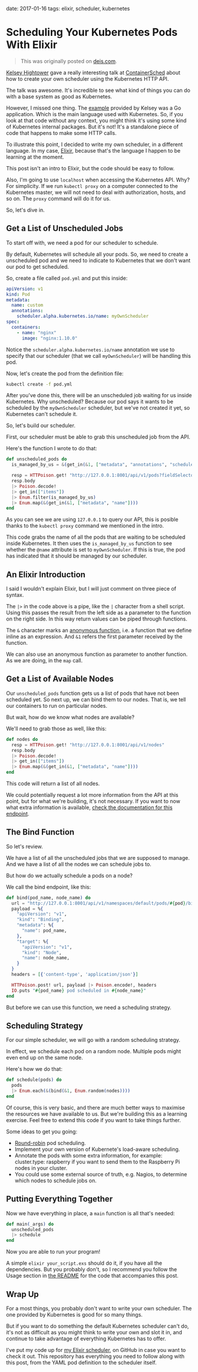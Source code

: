 date: 2017-01-16
tags: elixir, scheduler, kubernetes

Scheduling Your Kubernetes Pods With Elixir
===========================================

> This was originally posted on [deis.com](https://deis.com/blog/2016/scheduling-your-kubernetes-pods-with-elixir/).

[Kelsey Hightower](https://twitter.com/kelseyhightower) gave a really interesting talk at [ContainerSched](https://skillsmatter.com/conferences/7208-containersched-2015) about how to create your own scheduler using the Kubernetes HTTP API.

The talk was awesome. It's incredible to see what kind of things you can do with a base system as good as Kubernetes.

However, I missed one thing. The [example](https://github.com/kelseyhightower/scheduler) provided by Kelsey was a Go application. Which is the main language used with Kubernetes. So, if you look at that code without any context, you might think it's using some kind of Kubernetes internal packages. But it's not! It's a standalone piece of code that happens to make some HTTP calls.

To illustrate this point, I decided to write my own scheduler, in a different language. In my case, [Elixir](http://elixir-lang.org/), because that's the language I happen to be learning at the moment.

This post isn't an intro to Elixir, but the code should be easy to follow.

Also, I'm going to use `localhost` when accessing the Kubernetes API. Why? For simplicity. If we run `kubectl proxy` on a computer connected to the Kubernetes master, we will not need to deal with authorization, hosts, and so on. The `proxy` command will do it for us.

So, let's dive in.

Get a List of Unscheduled Jobs
------------------------------

To start off with, we need a pod for our scheduler to schedule.

By default, Kubernetes will schedule all your pods. So, we need to create a unscheduled pod and we need to indicate to Kubernetes that we don't want our pod to get scheduled.

So, create a file called `pod.yml` and put this inside:

```yaml
apiVersion: v1
kind: Pod
metadata:
  name: custom
  annotations:
    scheduler.alpha.kubernetes.io/name: myOwnScheduler
spec:
  containers:
    - name: "nginx"
      image: "nginx:1.10.0"
```

Notice the `scheduler.alpha.kubernetes.io/name` annotation we use to specify that our scheduler (that we call `myOwnScheduler`) will be handling this pod.

Now, let's create the pod from the definition file:

```bash
kubectl create -f pod.yml
``` 

After you've done this, there will be an unscheduled job waiting for us inside Kubernetes. Why unscheduled? Because our pod says it wants to be scheduled by the `myOwnScheduler` scheduler, but we've not created it yet, so Kubernetes can't schedule it.

So, let's build our scheduler.

First, our scheduler must be able to grab this unscheduled job from the API.

Here's the function I wrote to do that:

```elixir
def unscheduled_pods do
  is_managed_by_us = &(get_in(&1, ["metadata", "annotations", "scheduler.alpha.kubernetes.io/name"]) == @name)

  resp = HTTPoison.get! "http://127.0.0.1:8001/api/v1/pods?fieldSelector=spec.nodeName="
  resp.body
  |> Poison.decode!
  |> get_in(["items"])
  |> Enum.filter(is_managed_by_us)
  |> Enum.map(&(get_in(&1, ["metadata", "name"])))
end
```
 
As you can see we are using `127.0.0.1` to query our API, this is posible thanks to the `kubectl proxy` command we mentioned in the intro.

This code grabs the name of all the pods that are waiting to be scheduled inside Kubernetes. It then uses the `is_managed_by_us` function to see whether the `@name` attribute is set to `myOwnScheduler`. If this is true, the pod has indicated that it should be managed by our scheduler.

An Elixir Introduction
----------------------

I said I wouldn't explain Elixir, but I will just comment on three piece of syntax.

The `|>` in the code above is a pipe, like the `|` character from a shell script. Using this passes the result from the left side as a parameter to the function on the right side. In this way return values can be piped through functions.

The `&` character marks an [anonymous function](https://en.wikipedia.org/wiki/Anonymous_function), i.e. a function that we define inline as an expression. And `&1` refers the first parameter received by the function.

We can also use an anonymous function as parameter to another function. As we are doing, in the `map` call.

Get a List of Available Nodes
-----------------------------

Our `unscheduled_pods` function gets us a list of pods that have not been scheduled yet. So next up, we can bind them to our nodes. That is, we tell our containers to run on particular nodes.

But wait, how do we know what nodes are available?

We'll need to grab those as well, like this:

```elixir
def nodes do
  resp = HTTPoison.get! "http://127.0.0.1:8001/api/v1/nodes"
  resp.body
  |> Poison.decode!
  |> get_in(["items"])
  |> Enum.map(&(get_in(&1, ["metadata", "name"])))
end
```

This code will return a list of all nodes.

We could potentially request a lot more information from the API at this point, but for what we're building, it's not necessary. If you want to now what extra information is available, [check the documentation for this endpoint](http://kubernetes.io/kubernetes/third_party/swagger-ui/#!/api%2Fv1/listNamespacedNode).

The Bind Function
-----------------

So let's review.

We have a list of all the unscheduled jobs that we are supposed to manage. And we have a list of all the nodes we can schedule jobs to.

But how do we actually schedule a pods on a node?

We call the bind endpoint, like this:

```elixir
def bind(pod_name, node_name) do
  url = "http://127.0.0.1:8001/api/v1/namespaces/default/pods/#{pod}/binding"
  payload = %{
    "apiVersion": "v1",
    "kind": "Binding",
    "metadata": %{
      "name": pod_name,
    },
    "target": %{
      "apiVersion": "v1",
      "kind": "Node",
      "name": node_name,
    }
  }
  headers = [{'content-type', 'application/json'}]

  HTTPoison.post! url, payload |> Poison.encode!, headers
  IO.puts "#{pod_name} pod scheduled in #{node_name}"
end
```

But before we can use this function, we need a scheduling strategy.

Scheduling Strategy
-------------------

For our simple scheduler, we will go with a random scheduling strategy.

In effect, we schedule each pod on a random node. Multiple pods might even end up on the same node.

Here's how we do that:

```elixir
def schedule(pods) do
  pods
  |> Enum.each(&(bind(&1, Enum.random(nodes))))
end
```

Of course, this is very basic, and there are much better ways to maximise the resources we have available to us. But we're building this as a learning exercise. Feel free to extend this code if you want to take things further.

Some ideas to get you going:

- [Round-robin](https://en.wikipedia.org/wiki/Round-robin_scheduling) pod scheduling.
- Implement your own version of Kubernete's load-aware scheduling.
- Annotate the pods with some extra information, for example: cluster.type: raspberry if you want to send them to the Raspberry Pi nodes in your cluster.
- You could use some external source of truth, e.g. Nagios, to determine which nodes to schedule jobs on.

Putting Everything Together
---------------------------

Now we have everything in place, a `main` function is all that's needed:

```elixir
def main(_args) do
  unscheduled_pods
  |> schedule
end
```

Now you are able to run your program!

A simple `elixir your_script.exs` should do it, if you have all the dependencies. But you probably don't, so I recommend you follow the Usage section in [the README](https://github.com/agonzalezro/escheduler#usage) for the code that accompanies this post.

Wrap Up
-------

For a most things, you probably don't want to write your own scheduler. The one provided by Kubernetes is good for so many things.

But if you want to do something the default Kubernetes scheduler can't do, it's not as difficult as you might think to write your own and slot it in, and continue to take advantage of everything Kubernetes has to offer.

I've put my code up for [my Elixir scheduler](https://github.com/agonzalezro/escheduler), on GitHub in case you want to check it out. This repository has everything you need to follow along with this post, from the YAML pod definition to the scheduler itself.
